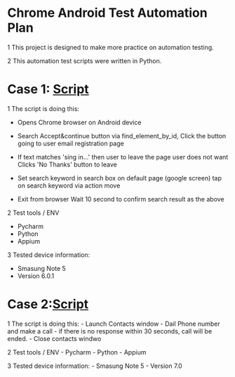 # Chrome Android Test Automation Plan


1  This project is designed to make more practice on automation testing.

2  This automation test scripts were written in Python.

#  Case 1: [Script](src/TestScript_1.py)

1  The script is doing this:

   - Opens Chrome browser on Android device
   - Search Accept&continue button via find_element_by_id,
     Click the button going to user email registration page
   - If text matches 'sing in...' then user to leave the page user does not want
     Clicks 'No Thanks' button to leave
  
   - Set search keyword in search box on default page (google screen)
     tap on search keyword via action move
     
   - Exit from browser
     Wait 10 second to confirm search result as the above
   
2 Test tools / ENV
   - Pycharm
   - Python
   - Appium   
   
3 Tested device information:
   - Smasung Note 5
   - Version 6.0.1

   
    
#  Case 2:[Script](src/TestScript_Phone.py)
   
   1  The script is doing this:
      - Launch Contacts window
      - Dail Phone number and make a call
      - if there is no response within 30 seconds, call will be ended.
      - Close contacts windwo
   
    
   2 Test tools / ENV
     - Pycharm
     - Python
     - Appium   
   
   3 Tested device information:
     - Smasung Note 5
     - Version 7.0  
   
